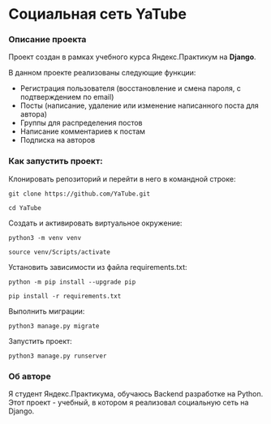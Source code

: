 # Социальная сеть YaTube
### Описание проекта
Проект создан в рамках учебного курса Яндекс.Практикум на **Django**.

В данном проекте реализованы следующие функции:

- Регистрация пользователя (восстановление и смена пароля, с подтверждением по email)
- Посты (написание, удаление или изменение написанного поста для автора)
- Группы для распределения постов
- Написание комментариев к постам
- Подписка на авторов

### Как запустить проект:

Клонировать репозиторий и перейти в него в командной строке:

`git clone https://github.com/YaTube.git`

`cd YaTube`

Cоздать и активировать виртуальное окружение:

`python3 -m venv venv`

`source venv/Scripts/activate`

Установить зависимости из файла requirements.txt:

`python -m pip install --upgrade pip`

`pip install -r requirements.txt`

Выполнить миграции:

`python3 manage.py migrate`

Запустить проект:

`python3 manage.py runserver`

### Об авторе

Я студент Яндекс.Практикума, обучаюсь Backend разработке на Python. Этот проект - учебный, в котором я реализовал социальную сеть на Django.
